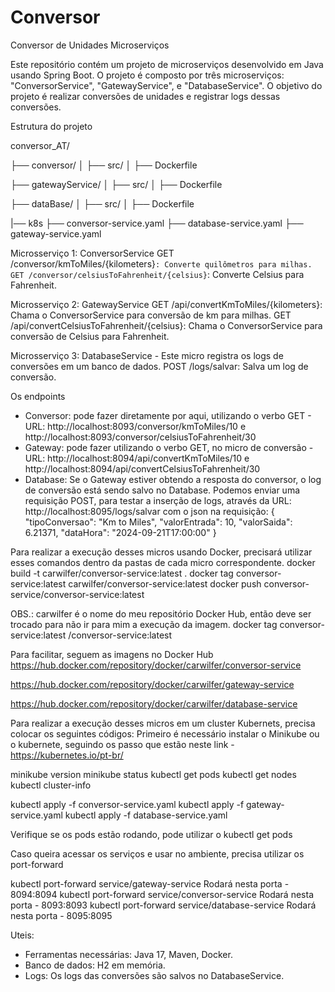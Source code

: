 
# Conversor

Conversor de Unidades Microserviços

Este repositório contém um projeto de microserviços desenvolvido em Java usando Spring Boot. 
O projeto é composto por três microserviços: "ConversorService", "GatewayService", e "DatabaseService". 
O objetivo do projeto é realizar conversões de unidades e registrar logs dessas conversões.

Estrutura do projeto

conversor_AT/

├── conversor/
│   ├── src/
│   ├── Dockerfile


├── gatewayService/
│   ├── src/
│   ├── Dockerfile


├── dataBase/
│   ├── src/
│   ├── Dockerfile

|── k8s
    ├── conversor-service.yaml
    ├── database-service.yaml
    ├── gateway-service.yaml

Microsserviço 1: ConversorService
GET /conversor/kmToMiles/{kilometers}`: Converte quilômetros para milhas.
GET /conversor/celsiusToFahrenheit/{celsius}`: Converte Celsius para Fahrenheit.

Microsserviço 2: GatewayService
GET /api/convertKmToMiles/{kilometers}: Chama o ConversorService para conversão de km para milhas.
GET /api/convertCelsiusToFahrenheit/{celsius}: Chama o ConversorService para conversão de Celsius para Fahrenheit.

Microsserviço 3: DatabaseService - Este micro registra os logs de conversões em um banco de dados.
POST /logs/salvar: Salva um log de conversão.


Os endpoints
 - Conversor: pode fazer diretamente por aqui, utilizando o verbo GET - URL: http://localhost:8093/conversor/kmToMiles/10 e http://localhost:8093/conversor/celsiusToFahrenheit/30
 - Gateway: pode fazer utilizando o verbo GET, no micro de conversão - URL: http://localhost:8094/api/convertKmToMiles/10 e http://localhost:8094/api/convertCelsiusToFahrenheit/30
 - Database: Se o Gateway estiver obtendo a resposta do conversor, o log de conversão está sendo salvo no Database. 
   Podemos enviar uma requisição POST, para testar a inserção de logs, através da URL: http://localhost:8095/logs/salvar
com o json na requisição:
{
"tipoConversao": "Km to Miles",
"valorEntrada": 10,
"valorSaida": 6.21371,
"dataHora": "2024-09-21T17:00:00"
}

Para realizar a execução desses micros usando Docker, precisará utilizar esses comandos dentro da pastas de cada micro correspondente.
docker build -t carwilfer/conversor-service:latest .
docker tag conversor-service:latest carwilfer/conversor-service:latest
docker push conversor-service/conversor-service:latest

OBS.: carwilfer é o nome do meu repositório Docker Hub, então deve ser trocado para não ir para mim a execução da imagem.
docker tag conversor-service:latest <seu-dockerhub>/conversor-service:latest

Para facilitar, seguem as imagens no Docker Hub
https://hub.docker.com/repository/docker/carwilfer/conversor-service

https://hub.docker.com/repository/docker/carwilfer/gateway-service

https://hub.docker.com/repository/docker/carwilfer/database-service


Para realizar a execução desses micros em um cluster Kubernets, precisa colocar os seguintes códigos:
Primeiro é necessário instalar o Minikube ou o kubernete, seguindo os passo que estão neste link - https://kubernetes.io/pt-br/

minikube version
minikube status
kubectl get pods
kubectl get nodes
kubectl cluster-info

kubectl apply -f conversor-service.yaml
kubectl apply -f gateway-service.yaml
kubectl apply -f database-service.yaml

Verifique se os pods estão rodando, pode utilizar o kubectl get pods

Caso queira acessar os serviços e usar no ambiente, precisa utilizar os port-forward

kubectl port-forward service/gateway-service 
Rodará nesta porta - 8094:8094
kubectl port-forward service/conversor-service 
Rodará nesta porta - 8093:8093
kubectl port-forward service/database-service 
Rodará nesta porta - 8095:8095

Uteis:
 - Ferramentas necessárias: Java 17, Maven, Docker.
 - Banco de dados: H2 em memória.
 - Logs: Os logs das conversões são salvos no DatabaseService.
